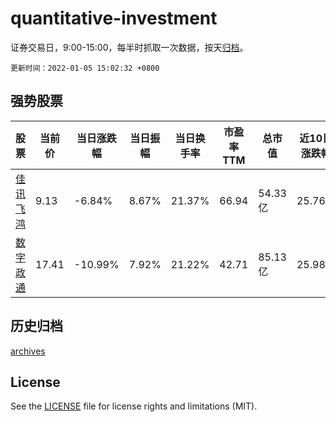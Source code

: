 # quantitative-investment

证券交易日，9:00-15:00，每半时抓取一次数据，按天[归档](archives)。

`更新时间：2022-01-05 15:02:32 +0800`

## 强势股票

|股票|当前价|当日涨跌幅|当日振幅|当日换手率|市盈率TTM|总市值|近10日涨跌幅|
|----|----|----|----|----|----|----|----|
|[佳讯飞鸿](https://xueqiu.com/S/SZ300213)|9.13|-6.84%|8.67%|21.37%|66.94|54.33亿|25.76%|
|[数字政通](https://xueqiu.com/S/SZ300075)|17.41|-10.99%|7.92%|21.22%|42.71|85.13亿|25.98%|

## 历史归档

[archives](archives)

## License

See the [LICENSE](LICENSE) file for license rights and limitations (MIT).